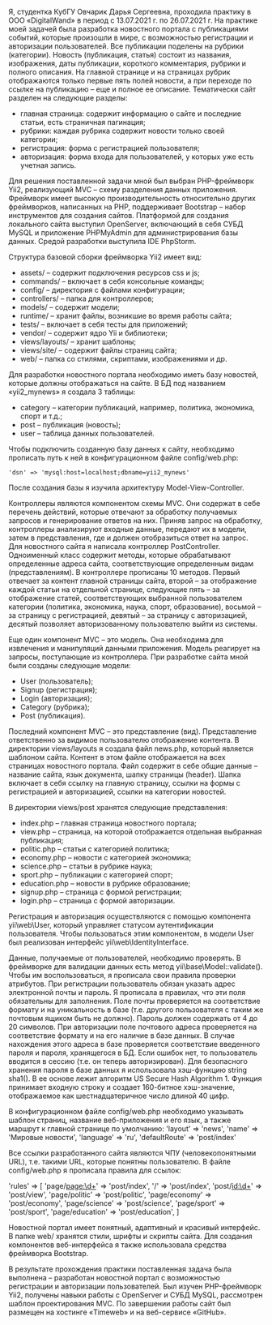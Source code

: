 Я, студентка КубГУ Овчарик Дарья Сергеевна, проходила практику в ООО «DigitalWand» в период с 13.07.2021 г. по 26.07.2021 г. На практике моей задачей была разработка новостного портала с публикациями событий, которые произошли в мире, с возможностью регистрации и авторизации пользователей. Все публикации поделены на рубрики (категории). Новость (публикация, статья) состоит из названия, изображения, даты публикации, короткого комментария, рубрики и полного описания. На главной странице и на страницах рубрик отображаются только первые пять полей новости, а при переходе по ссылке на публикацию – еще и полное ее описание. Тематически сайт разделен на следующие разделы:
-	главная страница: содержит информацию о сайте и последние статьи, есть страничная пагинация;
-	рубрики: каждая рубрика содержит новости только своей категории;
-	регистрация: форма с регистрацией пользователя;
-	авторизация: форма входа для пользователей, у которых уже есть учетная запись.

Для решения поставленной задачи мной был выбран PHP-фреймворк Yii2, реализующий MVC – схему разделения данных приложения. Фреймворк имеет высокую производительность относительно других фреймворков, написанных на PHP, поддерживает Bootstrap – набор инструментов для создания сайтов.  Платформой для создания локального сайта выступил OpenServer, включающий в себя СУБД MySQL и приложение PHPMyAdmin для администрирования базы данных. Средой разработки выступила 
IDE PhpStorm.

Структура базовой сборки фреймворка Yii2 имеет вид:
-	assets/ – содержит подключения ресурсов css и js;
-	commands/ – включает в себя консольные команды;
-	config/ – директория с файлами конфигурации;
-	controllers/ – папка для контроллеров;
-	models/ – содержит модели;
-	runtime/ – хранит файлы, возникшие во время работы сайта;
-	tests/ – включает в себя тесты для приложений;
-	vendor/ – содержит ядро Yii и библиотеки;
-	views/layouts/ – хранит шаблоны;
-	views/site/ – содержит файлы страниц сайта;
-	web/ – папка со стилями, скриптами, изображениями и др.


Для разработки новостного портала необходимо иметь базу новостей, которые должны отображаться на сайте. В БД под названием «yii2_mynews» я создала 3 таблицы:
-	category – категории публикаций, например, политика, экономика, спорт и т.д.;
-	post – публикация (новость);
-	user – таблица данных пользователей.

Чтобы подключить созданную базу данных к сайту, необходимо прописать путь к ней в конфигурационном файле config/web.php:

    'dsn' => 'mysql:host=localhost;dbname=yii2_mynews'

После создания базы я изучила архитектуру Model-View-Controller.

Контроллеры являются компонентом схемы MVC. Они содержат в себе перечень действий, которые отвечают за обработку получаемых запросов и генерирование ответов на них. Приняв запрос на обработку, контроллеры анализируют входные данные, передают их в модели, затем в представления, где и должен отобразиться ответ на запрос.
Для новостного сайта я написала контроллер PostController. Одноименный класс содержит методы, которые обрабатывают определенные адреса сайта, соответствующие определенным видам (представлениям). В контроллере прописаны 10 методов. Первый отвечает за контент главной страницы сайта, второй – за отображение каждой статьи на отдельной странице, следующие пять – за отображение статей, соответствующих выбранной пользователем категории (политика, экономика, наука, спорт, образование), восьмой – за страницу с регистрацией, девятый – за страницу с авторизацией, десятый позволяет авторизованному пользователю выйти из системы.

Еще один компонент MVC – это модель. Она необходима для извлечения и манипуляций данными приложения. Модель реагирует на запросы, поступающие из контроллера.
При разработке сайта мной были созданы следующие модели:
-	User (пользователь);
-	Signup (регистрация);
-	Login (авторизация);
-	Category (рубрика);
-	Post (публикация).

Последний компонент MVC – это представление (вид). Представление ответственно за видимое пользователю отображение контента.
В директории views/layouts я создала файл news.php, который является шаблоном сайта. Контент в этом файле отображается на всех страницах новостного портала. Файл содержит в себе общие данные – название сайта, язык документа, шапку страницы (header). Шапка включает в себя ссылку на главную страницу, ссылки на формы с регистрацией и авторизацией, ссылки на категории новостей.

В директории views/post хранятся следующие представления:
-	index.php – главная страница новостного портала;
-	view.php – страница, на которой отображается отдельная выбранная публикация;
-	politic.php – статьи с категорией политика;
-	economy.php – новости с категорией экономика;
-	science.php – статьи в рубрике наука;
-	sport.php – публикации с категорией спорт;
-	education.php – новости в рубрике образование;
-	signup.php – страница с формой регистрации;
-	login.php – страница с формой авторизации.

Регистрация и авторизация осуществляются с помощью компонента yii\web\User, который управляет статусом аутентификации пользователя. Чтобы пользоваться этим компонентом, в модели User был реализован интерфейс yii\web\IdentityInterface.

Данные, получаемые от пользователей, необходимо проверять. В фреймворке для валидации данных есть метод yii\base\Model::validate(). Чтобы им воспользоваться, я прописала свои правила проверки атрибутов.
При регистрации пользователь обязан указать адрес электронной почты и пароль. Я прописала в правилах, что эти поля обязательны для заполнения. Поле почты проверяется на соответствие формату и на уникальность в базе (т.е. другого пользователя с таким же почтовым ящиком быть не должно). Пароль должен содержать от 4 до 20 символов.
При авторизации поле почтового адреса проверяется на соответствие формату и на его наличие в базе данных. В случае нахождения этого адреса в базе проверяется соответствие введенного пароля и пароля, хранящегося в БД. Если ошибок нет, то пользователь вводится в сессию (т.е. он теперь авторизирован).
Для безопасного хранения пароля в базе данных я использовала 
хэш-функцию string sha1(). В ее основе лежит алгоритм US Secure Hash Algorithm 1. Функция принимает входную строку и создает 160-битное хэш-значение, отображаемое как шестнадцатеричное число длиной 40 цифр.


В конфигурационном файле config/web.php необходимо указывать шаблон страниц, название веб-приложения и его язык, а также маршрут к главной странице по умолчанию:
    'layout' => 'news',
    'name' => 'Мировые новости',
    'language' => 'ru',
    'defaultRoute' => 'post/index'


Все ссылки разработанного сайта являются ЧПУ (человекопонятными URL), т.е. такими URL, которые понятны пользователю. В файле config/web.php я прописала правила для ссылок:

'rules' => [
                'page/<page:\d+>' => 'post/index',
                '/' => 'post/index',
                'post/<id:\d+>' => 'post/view',
                'page/politic' => 'post/politic',
                'page/economy' => 'post/economy',
                'page/science' => 'post/science',
                'page/sport' => 'post/sport',
                'page/education' => 'post/education',
            ]


Новостной портал имеет понятный, адаптивный и красивый интерфейс. В папке web/ хранятся стили, шрифты и скрипты сайта. Для создания компонентов веб-интерфейса я также использовала средства фреймворка Bootstrap.

В результате прохождения практики поставленная задача была выполнена – разработан новостной портал с возможностью регистрации и авторизации пользователей. Был изучен PHP-фреймворк Yii2, получены навыки работы с OpenServer и СУБД MySQL, рассмотрен шаблон проектирования MVC. По завершении работы сайт был размещен на хостинге «Timeweb» и на веб-сервисе «GitHub».
